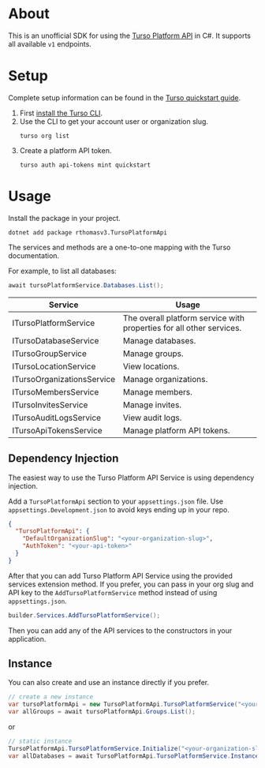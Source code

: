 ﻿# About
This is an unofficial SDK for using the [Turso Platform API](https://docs.turso.tech/api-reference/introduction) in C#. It supports all available `v1` endpoints.

# Setup
Complete setup information can be found in the [Turso quickstart guide](https://docs.turso.tech/api-reference/quickstart).

1. First [install the Turso CLI](https://docs.turso.tech/cli/installation).
2. Use the CLI to get your account user or organization slug.
	```
	turso org list
	```
3. Create a platform API token.
	```
	turso auth api-tokens mint quickstart
	```

# Usage
Install the package in your project.
```
dotnet add package rthomasv3.TursoPlatformApi
```

The services and methods are a one-to-one mapping with the Turso documentation.

For example, to list all databases:
```c#
await tursoPlatformService.Databases.List();
```
 
| Service     | Usage     |
| ------------- | ------------- |
| ITursoPlatformService | The overall platform service with properties for all other services. |
| ITursoDatabaseService | Manage databases. |
| ITursoGroupService | Manage groups. |
| ITursoLocationService | View locations. |
| ITursoOrganizationsService | Manage organizations. |
| ITursoMembersService | Manage members. |
| ITursoInvitesService | Manage invites. |
| ITursoAuditLogsService | View audit logs. |
| ITursoApiTokensService | Manage platform API tokens. |

## Dependency Injection
The easiest way to use the Turso Platform API Service is using dependency injection.

Add a `TursoPlatformApi` section to your `appsettings.json` file. Use `appsettings.Development.json` to avoid keys ending up in your repo.

```json
{
  "TursoPlatformApi": {
    "DefaultOrganizationSlug": "<your-organization-slug>",
    "AuthToken": "<your-api-token>"
  }
}
```

After that you can add Turso Platform API Service using the provided services extension method. If you prefer, you can pass in your org slug and API key to the `AddTursoPlatformService` method instead of using `appsettings.json`.

```c#
builder.Services.AddTursoPlatformService();
```

Then you can add any of the API services to the constructors in your application.

## Instance
You can also create and use an instance directly if you prefer.

```c#
// create a new instance
var tursoPlatformApi = new TursoPlatformApi.TursoPlatformService("<your-organization-slug>", "<your-api-token>");
var allGroups = await tursoPlatformApi.Groups.List();
```

or 

```c#
// static instance
TursoPlatformApi.TursoPlatformService.Initialize("<your-organization-slug>", "<your-api-token>");
var allDatabases = await TursoPlatformApi.TursoPlatformService.Instance.Databases.List();
```

